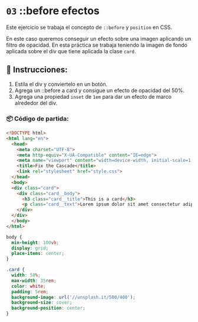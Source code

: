 # `03` ::before efectos

Este ejercicio se trabaja el concepto de `::before` y `position` en CSS.

En este caso queremos conseguir un efecto sobre una imagen aplicando un filtro de opacidad. En esta práctica se trabaja teniendo la imagen de fondo aplicada sobre el div que tiene aplicada la clase `card`.

## 📝 Instrucciones:

1. Estila el div y conviertelo en un botón.
2. Agrega un ::before a card y consigue un efecto de opacidad del 50%.
3. Agrega una propiedad `inset` de `1em` para dar un efecto de marco alrededor del div.


### 📦 Código de partida:

```html
<!DOCTYPE html>
<html lang="en">
  <head>
    <meta charset="UTF-8">
    <meta http-equiv="X-UA-Compatible" content="IE=edge">
    <meta name="viewport" content="width=device-width, initial-scale=1.0">
    <title>Fix the Cascade</title>
    <link rel="stylesheet" href="style.css">
  </head>
  <body>
  <div class="card">  
    <div class="card__body">
      <h3 class="card__title">This is a card</h3>
      <p class="card__text">Lorem ipsum dolor sit amet consectetur adipiscing elit hac ultrices bibendum.</p>
    </div>
  </div>       
  </body>
</html>
```
```css
body {
  min-height: 100vh;
  display: grid;
  place-items: center;
}

.card {
  width: 50%;
  max-width: 35rem;
  color: white;
  padding: 5rem;
  background-image: url('//unsplash.it/500/400');
  background-size: cover;
  background-position: center;
}

```